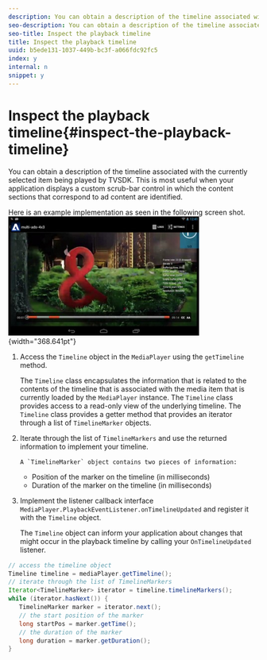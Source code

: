 ```yaml
---
description: You can obtain a description of the timeline associated with the currently selected item being played by TVSDK. This is most useful when your application displays a custom scrub-bar control in which the content sections that correspond to ad content are identified.
seo-description: You can obtain a description of the timeline associated with the currently selected item being played by TVSDK. This is most useful when your application displays a custom scrub-bar control in which the content sections that correspond to ad content are identified.
seo-title: Inspect the playback timeline
title: Inspect the playback timeline
uuid: b5ede131-1037-449b-bc3f-a066fdc92fc5
index: y
internal: n
snippet: y
---
```


# Inspect the playback timeline{#inspect-the-playback-timeline}

You can obtain a description of the timeline associated with the currently selected item being played by TVSDK. This is most useful when your application displays a custom scrub-bar control in which the content sections that correspond to ad content are identified.

Here is an example implementation as seen in the following screen shot.  ![](assets/inspect-playback.jpg){width="368.641pt"}

1. Access the `Timeline` object in the `MediaPlayer` using the `getTimeline` method.

   The `Timeline` class encapsulates the information that is related to the contents of the timeline that is associated with the media item that is currently loaded by the `MediaPlayer` instance. The `Timeline` class provides access to a read-only view of the underlying timeline. The `Timeline` class provides a getter method that provides  an iterator through a list of `TimelineMarker` objects. 

1. Iterate through the list of `TimelineMarkers` and use the returned information to implement your timeline.

       A `TimelineMarker` object contains two pieces of information:

    * Position of the marker on the timeline (in milliseconds)
    * Duration of the marker on the timeline (in milliseconds)

1. Implement the listener callback interface `MediaPlayer.PlaybackEventListener.onTimelineUpdated` and register it with the `Timeline` object.

   The `Timeline` object can inform your application about changes that might occur in the playback timeline by calling your `OnTimelineUpdated` listener.

```java
// access the timeline object 
Timeline timeline = mediaPlayer.getTimeline(); 
// iterate through the list of TimelineMarkers 
Iterator<TimelineMarker> iterator = timeline.timelineMarkers(); 
while (iterator.hasNext()) { 
   TimelineMarker marker = iterator.next(); 
   // the start position of the marker 
   long startPos = marker.getTime(); 
   // the duration of the marker 
   long duration = marker.getDuration(); 
}
```

